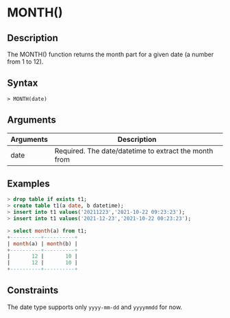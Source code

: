 # **MONTH()**

## **Description**

The MONTH() function returns the month part for a given date (a number from 1 to 12).

## **Syntax**

```
> MONTH(date)
```

## **Arguments**

|  Arguments   | Description  |
|  ----  | ----  |
| date  | Required.  The date/datetime to extract the month from |

## **Examples**

```sql
> drop table if exists t1;
> create table t1(a date, b datetime);
> insert into t1 values('20211223','2021-10-22 09:23:23');
> insert into t1 values('2021-12-23','2021-10-22 00:23:23');

> select month(a) from t1;
+----------+----------+
| month(a) | month(b) |
+----------+----------+
|       12 |       10 |
|       12 |       10 |
+----------+----------+
```

## **Constraints**

The date type supports only `yyyy-mm-dd` and `yyyymmdd` for now. 
